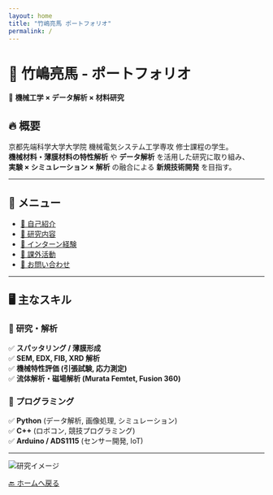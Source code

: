 ```yaml
---
layout: home
title: "竹嶋亮馬 ポートフォリオ"
permalink: /
---
```


# 🎯 竹嶋亮馬 - ポートフォリオ
🚀 **機械工学 × データ解析 × 材料研究**

## 🔥 **概要**
京都先端科学大学大学院 機械電気システム工学専攻 修士課程の学生。  
**機械材料・薄膜材料の特性解析** や **データ解析** を活用した研究に取り組み、  
**実験 × シミュレーション × 解析** の融合による **新規技術開発** を目指す。

---

## 🌟 **メニュー**
- [📝 自己紹介](about.md)
- [🔬 研究内容](research.md)
- [🏢 インターン経験](internship.md)
- [🚀 課外活動](activities.md)
- [📩 お問い合わせ](contact.md)

---

## **🖥 主なスキル**
### 🔹 **研究・解析**
✅ **スパッタリング / 薄膜形成**  
✅ **SEM, EDX, FIB, XRD 解析**  
✅ **機械特性評価 (引張試験, 応力測定)**  
✅ **流体解析・磁場解析 (Murata Femtet, Fusion 360)**  

### 🔹 **プログラミング**
✅ **Python** (データ解析, 画像処理, シミュレーション)  
✅ **C++** (ロボコン, 競技プログラミング)  
✅ **Arduino / ADS1115** (センサー開発, IoT)  

---

![研究イメージ](images/lab.jpg)

[🔙 ホームへ戻る](/)
